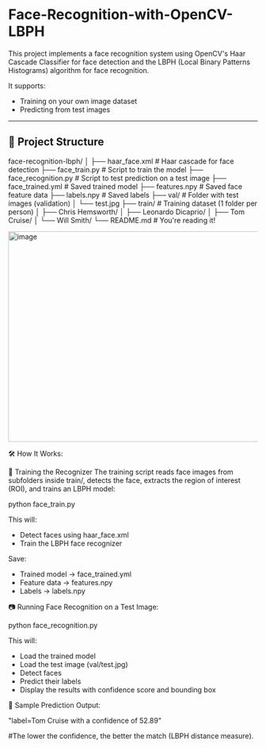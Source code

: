 # Face-Recognition-with-OpenCV-LBPH

This project implements a face recognition system using OpenCV's Haar Cascade Classifier for face detection and the LBPH (Local Binary Patterns Histograms) algorithm for face recognition.

It supports:
- Training on your own image dataset
- Predicting from test images

---

## 📁 Project Structure

face-recognition-lbph/
│
├── haar_face.xml # Haar cascade for face detection
├── face_train.py # Script to train the model
├── face_recognition.py # Script to test prediction on a test image
├── face_trained.yml # Saved trained model
├── features.npy # Saved face feature data
├── labels.npy # Saved labels
├── val/ # Folder with test images (validation)
│ └── test.jpg
├── train/ # Training dataset (1 folder per person)
│ ├── Chris Hemsworth/
│ ├── Leonardo Dicaprio/
│ ├── Tom Cruise/
│ └── Will Smith/
└── README.md # You're reading it!

<img width="593" height="424" alt="image" src="https://github.com/user-attachments/assets/84983772-ceb6-489b-baa6-b48064bfd220" />



🛠️ How It Works:

🧪 Training the Recognizer
The training script reads face images from subfolders inside train/, detects the face, extracts the region of interest (ROI), and trains an LBPH model:

python face_train.py

This will:

- Detect faces using haar_face.xml
- Train the LBPH face recognizer

Save:

- Trained model → face_trained.yml
- Feature data → features.npy
- Labels → labels.npy

📷 Running Face Recognition on a Test Image:

python face_recognition.py

This will:

- Load the trained model
- Load the test image (val/test.jpg)
- Detect faces
- Predict their labels
- Display the results with confidence score and bounding box

🧠 Sample Prediction Output:

"label=Tom Cruise with a confidence of 52.89"

#The lower the confidence, the better the match (LBPH distance measure).

